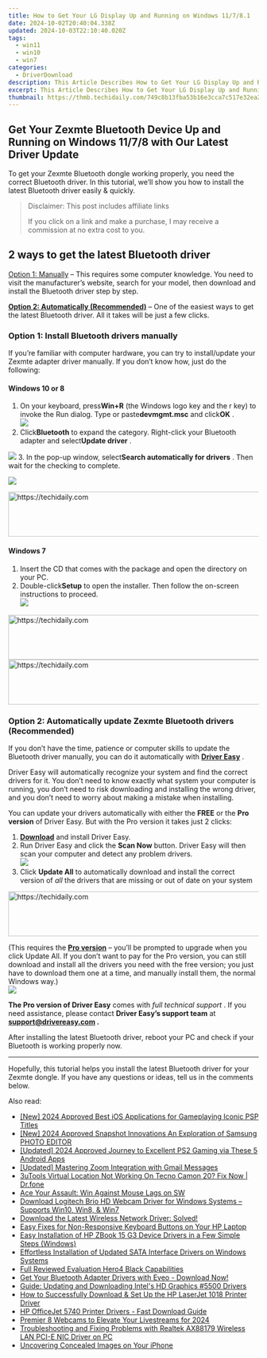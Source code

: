 ```yaml
---
title: How to Get Your LG Display Up and Running on Windows 11/7/8.1
date: 2024-10-02T20:40:04.338Z
updated: 2024-10-03T22:10:40.020Z
tags:
  - win11
  - win10
  - win7
categories:
  - DriverDownload
description: This Article Describes How to Get Your LG Display Up and Running on Windows 11/7/8.1
excerpt: This Article Describes How to Get Your LG Display Up and Running on Windows 11/7/8.1
thumbnail: https://thmb.techidaily.com/749c8b13fba53b16e3cca7c517e32ea283379a232e31a28dc3a9b19edc9409b3.jpg
---
```


## Get Your Zexmte Bluetooth Device Up and Running on Windows 11/7/8 with Our Latest Driver Update

To get your Zexmte Bluetooth dongle working properly, you need the correct Bluetooth driver. In this tutorial, we’ll show you how to install the latest Bluetooth driver easily & quickly.

>  Disclaimer: This post includes affiliate links
>
>  If you click on a link and make a purchase, I may receive a commission at no extra cost to you.
>

## 2 ways to get the latest Bluetooth driver

[Option 1: Manually](https://tools.techidaily.com/drivereasy/download/) – This requires some computer knowledge. You need to visit the manufacturer’s website, search for your model, then download and install the Bluetooth driver step by step.

**[Option 2: Automatically (Recommended)](https://www.drivereasy.com/knowledge/download-zexmte-bluetooth-adapter-driver-windows-10-8-7/#option2)**  – One of the easiest ways to get the latest Bluetooth driver. All it takes will be just a few clicks.

### Option 1: Install Bluetooth drivers manually

 If you’re familiar with computer hardware, you can try to install/update your Zexmte adapter driver manually. If you don’t know how, just do the following:

#### Windows 10 or 8

1. On your keyboard, press**Win+R** (the Windows logo key and the r key) to invoke the Run dialog. Type or paste**devmgmt.msc** and click**OK** .  
![](https://images.drivereasy.com/wp-content/uploads/2020/12/devmgmt-msc-ok.jpg)
2. Click**Bluetooth** to expand the category. Right-click your Bluetooth adapter and select**Update driver** .  

![](https://images.drivereasy.com/wp-content/uploads/2021/01/device-manager-bluetooth-update.jpg)
3. In the pop-up window, select**Search automatically for drivers** . Then wait for the checking to complete.  

![](https://images.drivereasy.com/wp-content/uploads/2021/01/ar3011-update-2.jpg)

<!-- affiliate ads begin -->
<a href="https://versadesk.pxf.io/c/5597632/1815679/21290" target="_top" id="1815679">
  <img src="//a.impactradius-go.com/display-ad/21290-1815679" border="0" alt="https://techidaily.com" width="728" height="90"/>
</a>
<img height="0" width="0" src="https://versadesk.pxf.io/i/5597632/1815679/21290" style="position:absolute;visibility:hidden;" border="0" />
<!-- affiliate ads end -->

#### Windows 7

1. Insert the CD that comes with the package and open the directory on your PC.
2. Double-click**Setup** to open the installer. Then follow the on-screen instructions to proceed.  
![](https://images.drivereasy.com/wp-content/uploads/2021/01/zexmte-windows-7.jpg)

<!-- affiliate ads begin -->
<a href="https://unicoeye.pxf.io/c/5597632/2134230/18498" target="_top" id="2134230">
  <img src="//a.impactradius-go.com/display-ad/18498-2134230" border="0" alt="https://techidaily.com" width="728" height="90"/>
</a>
<img height="0" width="0" src="https://unicoeye.pxf.io/i/5597632/2134230/18498" style="position:absolute;visibility:hidden;" border="0" />
<!-- affiliate ads end -->

<!-- affiliate ads begin -->
<a href="https://homestyler.sjv.io/c/5597632/1943647/22993" target="_top" id="1943647">
  <img src="//a.impactradius-go.com/display-ad/22993-1943647" border="0" alt="https://techidaily.com" width="728" height="90"/>
</a>
<img height="0" width="0" src="https://homestyler.sjv.io/i/5597632/1943647/22993" style="position:absolute;visibility:hidden;" border="0" />
<!-- affiliate ads end -->

### Option 2: Automatically update Zexmte Bluetooth drivers (Recommended)

 If you don’t have the time, patience or computer skills to update the Bluetooth driver manually, you can do it automatically with **[Driver Easy](https://tools.techidaily.com/drivereasy/download/)**  .

 Driver Easy will automatically recognize your system and find the correct drivers for it. You don’t need to know exactly what system your computer is running, you don’t need to risk downloading and installing the wrong driver, and you don’t need to worry about making a mistake when installing.

 You can update your drivers automatically with either the **FREE** or the **Pro version** of Driver Easy. But with the Pro version it takes just 2 clicks:

1. **[Download](https://tools.techidaily.com/drivereasy/download/)**  and install Driver Easy.
2. Run Driver Easy and click the **Scan Now** button. Driver Easy will then scan your computer and detect any problem drivers.  
![](https://images.drivereasy.com/wp-content/uploads/2020/08/Scan-now.jpg)
3. Click **Update All** to automatically download and install the correct version of _all_ the drivers that are missing or out of date on your system  

<!-- affiliate ads begin -->
<a href="https://zebaoaffiliateprogram.pxf.io/c/5597632/2137972/21526" target="_top" id="2137972">
  <img src="//a.impactradius-go.com/display-ad/21526-2137972" border="0" alt="https://techidaily.com" width="728" height="90"/>
</a>
<img height="0" width="0" src="https://zebaoaffiliateprogram.pxf.io/i/5597632/2137972/21526" style="position:absolute;visibility:hidden;" border="0" />
<!-- affiliate ads end -->

 (This requires the [**Pro version**](https://tools.techidaily.com/drivereasy/download/) – you’ll be prompted to upgrade when you click Update All. If you don’t want to pay for the Pro version, you can still download and install all the drivers you need with the free version; you just have to download them one at a time, and manually install them, the normal Windows way.)  
![](https://images.drivereasy.com/wp-content/uploads/2021/01/de-update-all-qualcomm.jpg)

**The Pro version of Driver Easy** comes with _full technical support_ . If you need assistance, please contact **Driver Easy’s support team** at **[support@drivereasy.com](https://tools.techidaily.com/drivereasy/download/) .**

 After installing the latest Bluetooth driver, reboot your PC and check if your Bluetooth is working properly now.

---

 Hopefully, this tutorial helps you install the latest Bluetooth driver for your Zexmte dongle. If you have any questions or ideas, tell us in the comments below.

<ins class="adsbygoogle"
     style="display:block"
     data-ad-format="autorelaxed"
     data-ad-client="ca-pub-7571918770474297"
     data-ad-slot="1223367746"></ins>

<ins class="adsbygoogle"
     style="display:block"
     data-ad-client="ca-pub-7571918770474297"
     data-ad-slot="8358498916"
     data-ad-format="auto"
     data-full-width-responsive="true"></ins>

<span class="atpl-alsoreadstyle">Also read:</span>
<div><ul>
<li><a href="https://desktop-recording.techidaily.com/new-2024-approved-best-ios-applications-for-gameplaying-iconic-psp-titles/"><u>[New] 2024 Approved Best iOS Applications for Gameplaying Iconic PSP Titles</u></a></li>
<li><a href="https://fox-cloud.techidaily.com/new-2024-approved-snapshot-innovations-an-exploration-of-samsung-photo-editor/"><u>[New] 2024 Approved Snapshot Innovations An Exploration of Samsung PHOTO EDITOR</u></a></li>
<li><a href="https://video-screen-grab.techidaily.com/updated-2024-approved-journey-to-excellent-ps2-gaming-via-these-5-android-apps/"><u>[Updated] 2024 Approved Journey to Excellent PS2 Gaming via These 5 Android Apps</u></a></li>
<li><a href="https://extra-approaches.techidaily.com/updated-mastering-zoom-integration-with-gmail-messages/"><u>[Updated] Mastering Zoom Integration with Gmail Messages</u></a></li>
<li><a href="https://location-fake.techidaily.com/3utools-virtual-location-not-working-on-tecno-camon-20-fix-now-drfone-by-drfone-virtual-android/"><u>3uTools Virtual Location Not Working On Tecno Camon 20? Fix Now | Dr.fone</u></a></li>
<li><a href="https://windows11.techidaily.com/ace-your-assault-win-against-mouse-lags-on-sw/"><u>Ace Your Assault: Win Against Mouse Lags on SW</u></a></li>
<li><a href="https://hardware-updates.techidaily.com/download-logitech-brio-hd-webcam-driver-for-windows-systems-supports-win10-win8-and-win7/"><u>Download Logitech Brio HD Webcam Driver for Windows Systems – Supports Win10, Win8, & Win7</u></a></li>
<li><a href="https://hardware-updates.techidaily.com/1722958995032-download-the-latest-wireless-network-driver-solved/"><u>Download the Latest Wireless Network Driver: Solved!</u></a></li>
<li><a href="https://win-howtos.techidaily.com/easy-fixes-for-non-responsive-keyboard-buttons-on-your-hp-laptop/"><u>Easy Fixes for Non-Responsive Keyboard Buttons on Your HP Laptop</u></a></li>
<li><a href="https://hardware-updates.techidaily.com/easy-installation-of-hp-zbook-15-g3-device-drivers-in-a-few-simple-steps-windows/"><u>Easy Installation of HP ZBook 15 G3 Device Drivers in a Few Simple Steps (Windows)</u></a></li>
<li><a href="https://hardware-updates.techidaily.com/effortless-installation-of-updated-sata-interface-drivers-on-windows-systems/"><u>Effortless Installation of Updated SATA Interface Drivers on Windows Systems</u></a></li>
<li><a href="https://extra-information.techidaily.com/full-reviewed-evaluation-hero4-black-capabilities/"><u>Full Reviewed Evaluation Hero4 Black Capabilities</u></a></li>
<li><a href="https://hardware-updates.techidaily.com/1722978738845-get-your-bluetooth-adapter-drivers-with-eveo-download-now/"><u>Get Your Bluetooth Adapter Drivers with Eveo - Download Now!</u></a></li>
<li><a href="https://hardware-updates.techidaily.com/guide-updating-and-downloading-intels-hd-graphics-5500-drivers/"><u>Guide: Updating and Downloading Intel's HD Graphics #5500 Drivers</u></a></li>
<li><a href="https://hardware-updates.techidaily.com/how-to-successfully-download-and-set-up-the-hp-laserjet-1018-printer-driver/"><u>How to Successfully Download & Set Up the HP LaserJet 1018 Printer Driver</u></a></li>
<li><a href="https://hardware-updates.techidaily.com/hp-officejet-5740-printer-drivers-fast-download-guide/"><u>HP OfficeJet 5740 Printer Drivers - Fast Download Guide</u></a></li>
<li><a href="https://extra-skills.techidaily.com/premier-8-webcams-to-elevate-your-livestreams-for-2024/"><u>Premier 8 Webcams to Elevate Your Livestreams for 2024</u></a></li>
<li><a href="https://hardware-updates.techidaily.com/troubleshooting-and-fixing-problems-with-realtek-ax88179-wireless-lan-pci-e-nic-driver-on-pc/"><u>Troubleshooting and Fixing Problems with Realtek AX88179 Wireless LAN PCI-E NIC Driver on PC</u></a></li>
<li><a href="https://os-tips.techidaily.com/uncovering-concealed-images-on-your-iphone/"><u>Uncovering Concealed Images on Your iPhone</u></a></li>
</ul></div>

